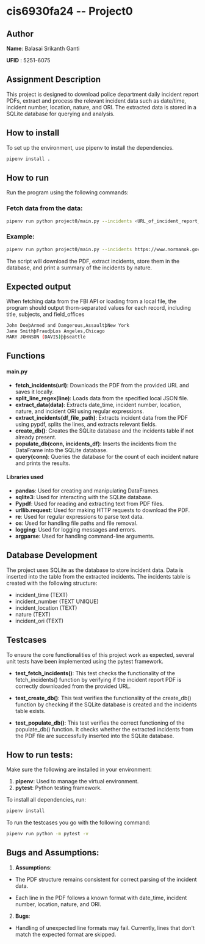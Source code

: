 
# cis6930fa24 -- Project0

## Author

**Name**: Balasai Srikanth Ganti

**UFID** : 5251-6075

## Assignment Description 
This project is designed to download police department daily incident report PDFs, extract and process the relevant incident data such as date/time, incident number, location, nature, and ORI. The extracted data is stored in a SQLite database for querying and analysis.


## How to install

To set up the environment, use pipenv to install the dependencies.

```bash
pipenv install .
```

## How to run
Run the program using the following commands:

### Fetch data from the data:
```bash
pipenv run python project0/main.py --incidents <URL_of_incident_report_PDF>

```

### Example:
```bash
pipenv run python project0/main.py --incidents https://www.normanok.gov/sites/default/files/documents/2024-08/2024-08-01_daily_incident_summary.pdf
```

The script will download the PDF, extract incidents, store them in the database, and print a summary of the incidents by nature.

## Expected output

When fetching data from the FBI API or loading from a local file, the program should output thorn-separated values for each record, including title, subjects, and field_offices

```bash
John DoeþArmed and Dangerous,AssaultþNew York
Jane SmithþFraudþLos Angeles,Chicago
MARY JOHNSON (DAVIS)þþseattle

```


## Functions

#### main.py
- **fetch_incidents(url)**: Downloads the PDF from the provided URL and saves it locally.
- **split_line_regex(line)**: Loads data from the specified local JSON file.
- **extract_data(data)**: Extracts date_time, incident number, location, nature, and incident ORI using regular expressions.
- **extract_incidents(df_file_path)**: Extracts incident data from the PDF using pypdf, splits the lines, and extracts relevant fields.
- **create_db()**: Creates the SQLite database and the incidents table if not already present.
- **populate_db(conn, incidents_df)**: Inserts the incidents from the DataFrame into the SQLite database.
- **query(conn)**: Queries the database for the count of each incident nature and prints the results.

#### Libraries used
- **pandas**: Used for creating and manipulating DataFrames.
- **sqlite3**: Used for interacting with the SQLite database.
- **Pypdf**: Used for reading and extracting text from PDF files.
- **urllib.request**: Used for making HTTP requests to download the PDF.
- **re**: Used for regular expressions to parse text data.
- **os**: Used for handling file paths and file removal.
- **logging**: Used for logging messages and errors.
- **argparse**: Used for handling command-line arguments.

## Database Development
The project uses SQLite as the database to store incident data. Data is inserted into the table from the extracted incidents. The incidents table is created with the following structure:

- incident_time (TEXT)
- incident_number (TEXT UNIQUE)
- incident_location (TEXT)
- nature (TEXT)
- incident_ori (TEXT)

## Testcases

To ensure the core functionalities of this project work as expected, several unit tests have been implemented using the pytest framework.


- **test_fetch_incidents()**: This test checks the functionality of the fetch_incidents() function by verifying if the incident report PDF is correctly downloaded from the provided URL.

- **test_create_db()**: This test verifies the functionality of the create_db() function by checking if the SQLite database is created and the incidents table exists.

- **test_populate_db()**: This test verifies the correct functioning of the populate_db() function. It checks whether the extracted incidents from the PDF file are successfully inserted into the SQLite database.


## How to run tests:
Make sure the following are installed in your environment:

1. **pipenv**: Used to manage the virtual environment.
2. **pytest**: Python testing framework.

To install all dependencies, run:

```bash
pipenv install

```

To run the testcases you go with the following command:

```bash
pipenv run python -m pytest -v
```



## Bugs and Assumptions:

1.  **Assumptions**: 

- The PDF structure remains consistent for correct parsing of the incident data.

- Each line in the PDF follows a known format with date_time, incident number, location, nature, and ORI.

2.  **Bugs**: 
- Handling of unexpected line formats may fail. Currently, lines that don't match the expected format are skipped.




